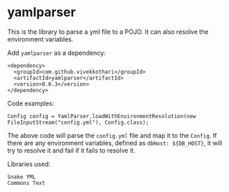 # yamlparser
This is the library to parse a yml file to a POJO.
It can also resolve the environment variables.

Add ```yamlparser``` as a dependency:

```
<dependency>
  <groupId>com.github.vivekkothari</groupId>
  <artifactId>yamlparser</artifactId>
  <version>0.0.3</version>
</dependency>
```

Code examples:

```
Config config = YamlParser.loadWithEnvironmentResolution(new FileInputStream("config.yml"), Config.class);
```

The above code will parse the ```config.yml``` file and map it to the ```Config```.
If there are any environment variables, defined as ```dbHost: ${DB_HOST}```, it will try to resolve it and fail if it fails to resolve it.

Libraries used:
```
Snake YML
Commons Text
```
